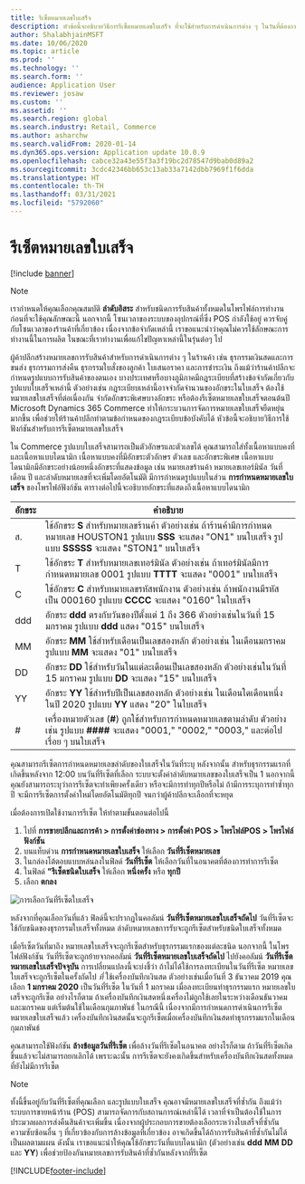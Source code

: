 ```yaml
---
title: รีเซ็ตหมายเลขใบเสร็จ
description: หัวข้อนี้จะอธิบายวิธีการรีเซ็ตหมายเลขใบเสร็จ ที่จะใช้สำหรับการดำเนินการต่าง ๆ ในวันที่ต้องการ (ตัวอย่างเช่น ปีบัญชีหรือปีปฏิทิน)
author: ShalabhjainMSFT
ms.date: 10/06/2020
ms.topic: article
ms.prod: ''
ms.technology: ''
ms.search.form: ''
audience: Application User
ms.reviewer: josaw
ms.custom: ''
ms.assetid: ''
ms.search.region: global
ms.search.industry: Retail, Commerce
ms.author: asharchw
ms.search.validFrom: 2020-01-14
ms.dyn365.ops.version: Application update 10.0.9
ms.openlocfilehash: cabce32a43e55f3a3f19bc2d78547d9bab0d89a2
ms.sourcegitcommit: 3cdc42346bb653c13ab33a7142dbb7969f1f6dda
ms.translationtype: HT
ms.contentlocale: th-TH
ms.lasthandoff: 03/31/2021
ms.locfileid: "5792060"
---
```

# <a name="reset-receipt-numbers"></a>รีเซ็ตหมายเลขใบเสร็จ 

[!include [banner](includes/banner.md)]

> [!NOTE]
> เรากำหนดให้คุณเลือกคุณสมบัติ **ลำดับอิสระ** สำหรับชนิดการรับสินค้าทั้งหมดในโพรไฟล์การทำงาน ก่อนที่จะใช้คุณลักษณะนี้ นอกจากนี้ โซนเวลาของระบบของอุปกรณ์ที่ซึ่ง POS กำลังใช้อยู่ ควรจับคู่กับโซนเวลาของร้านค้าที่เกี่ยวข้อง เนื่องจากข้อจำกัดเหล่านี้ เราขอแนะนำว่าคุณไม่ควรใช้ลักษณะการทำงานนี้ในการผลิต ในขณะที่เราทำงานเพื่อแก้ไขปัญหาเหล่านี้ในรุ่นต่อๆ ไป 

ผู้ค้าปลีกสร้างหมายเลขการรับสินค้าสำหรับการดำเนินการต่าง ๆ ในร้านค้า เช่น ธุรกรรมเงินสดและการขนส่ง ธุรกรรมการส่งคืน ธุรกรรมใบสั่งของลูกค้า ใบเสนอราคา และการชำระเงิน ถึงแม้ว่าร้านค้าปลีกจะกำหนดรูปแบบการรับสินค้าของตนเอง บางประเทศหรือบางภูมิภาคมีกฎระเบียบที่สร้างข้อจำกัดเกี่ยวกับรูปแบบใบเสร็จเหล่านี้ ตัวอย่างเช่น กฎระเบียบเหล่านี้อาจจำกัดจำนวนของอักขระในใบเสร็จ ต้องใช้หมายเลขใบเสร็จที่ต่อเนื่องกัน จำกัดอักขระพิเศษบางอักขระ หรือต้องรีเซ็ตหมายเลขใบเสร็จตอนต้นปี Microsoft Dynamics 365 Commerce ทำให้กระบวนการจัดการหมายเลขใบเสร็จยืดหยุ่นมากขึ้น เพื่อช่วยให้ร้านค้าปลีกทำตามข้อกำหนดของกฎระเบียบข้อบังคับได้ หัวข้อนี้จะอธิบายวิธีการใช้ฟังก์ชันสำหรับการรีเซ็ตหมายเลขใบเสร็จ

ใน Commerce รูปแบบใบเสร็จสามารถเป็นตัวอักษรและตัวเลขได้ คุณสามารถใส่ทั้งเนื้อหาแบบคงที่และเนื้อหาแบบไดนามิก เนื้อหาแบบคงที่มีอักขระตัวอักษร ตัวเลข และอักขระพิเศษ เนื้อหาแบบไดนามิกมีอักขระอย่างน้อยหนึ่งอักขระที่แสดงข้อมูล เช่น หมายเลขร้านค้า หมายเลขเทอร์มินัล วันที่ เดือน ปี และลำดับหมายเลขที่จะเพิ่มโดยอัตโนมัติ มีการกำหนดรูปแบบในส่วน **การกำหนดหมายเลขใบเสร็จ** ของโพรไฟล์ฟังก์ชัน ตารางต่อไปนี้จะอธิบายอักขระที่แสดงถึงเนื้อหาแบบไดนามิก

| อักขระ | คำอธิบาย |
|------------|-------------|
| ส.          | ใช้อักขระ **S** สำหรับหมายเลขร้านค้า ตัวอย่างเช่น ถ้าร้านค้ามีการกำหนดหมายเลข HOUSTON1 รูปแบบ **SSS** จะแสดง "ON1" บนใบเสร็จ รูปแบบ **SSSSS** จะแสดง "STON1" บนใบเสร็จ |
| T          | ใช้อักขระ **T** สำหรับหมายเลขเทอร์มินัล ตัวอย่างเช่น ถ้าเทอร์มินัลมีการกำหนดหมายเลข 0001 รูปแบบ **TTTT** จะแสดง "0001" บนใบเสร็จ |
| C          | ใช้อักขระ **C** สำหรับหมายเลขรหัสพนักงาน ตัวอย่างเช่น ถ้าพนักงานมีรหัสเป็น 000160 รูปแบบ **CCCC** จะแสดง "0160" ในใบเสร็จ |
| ddd        | อักขระ **ddd** ตรงกับวันของปีตั้งแต่ 1 ถึง 366 ตัวอย่างเช่นในวันที่ 15 มกราคม รูปแบบ **ddd** แสดง "015" บนใบเสร็จ |
| MM         | อักขระ **MM** ใช้สำหรับเดือนเป็นเลขสองหลัก ตัวอย่างเช่น ในเดือนมกราคม รูปแบบ **MM** จะแสดง "01" บนใบเสร็จ |
| DD         | อักขระ **DD** ใช้สำหรับวันในแต่ละเดือนเป็นเลขสองหลัก ตัวอย่างเช่นในวันที่ 15 มกราคม รูปแบบ **DD** จะแสดง "15" บนใบเสร็จ |
| YY         | อักขระ **YY** ใช้สำหรับปีเป็นเลขสองหลัก ตัวอย่างเช่น ในเดือนใดเดือนหนึ่งในปี 2020 รูปแบบ **YY** แสดง "20" ในใบเสร็จ |
| \#         | เครื่องหมายตัวเลข (**\#**) ถูกใช้สำหรับการกำหนดหมายเลขตามลำดับ ตัวอย่างเช่น รูปแบบ **####** จะแสดง "0001," "0002," "0003," และต่อไปเรื่อย ๆ บนใบเสร็จ |

คุณสามารถรีเซ็ตการกำหนดหมายเลขลำดับของใบเสร็จในวันที่ระบุ หลังจากนั้น สำหรับธุรกรรมแรกที่เกิดขึ้นหลังจาก 12:00 บนวันที่รีเซ็ตที่เลือก ระบบจะตั้งค่าลำดับหมายเลขของใบเสร็จเป็น 1 นอกจากนี้คุณยังสามารถระบุว่าการรีเซ็ตจะทำเพียงครั้งเดียว หรือจะมีการทำทุกปีหรือไม่ ถ้ามีการระบุการทำซ้ำทุกปี จะมีการรีเซ็ตการตั้งค่าใหม่โดยอัตโนมัติทุกปี จนกว่าผู้ค้าปลีกจะเลือกที่จะหยุด 

เมื่อต้องการเปิดใช้งานการรีเซ็ต ให้ทำตามขั้นตอนต่อไปนี้

1. ไปที่ **การขายปลีกและการค้า \> การตั้งค่าช่องทาง \> การตั้งค่า POS \> โพรไฟล์POS \> โพรไฟล์ฟังก์ชัน**
1. บนแท็บด่วน **การกำหนดหมายเลขใบเสร็จ** ให้เลือก **วันที่รีเซ็ตหมายเลข**
1. ในกล่องโต้ตอบแบบหล่นลงในฟิลด์ **วันที่รีเซ็ต** ให้เลือกวันที่ในอนาคตที่ต้องการทำการรีเซ็ต
1. ในฟิลด์ **"รีเซ็ตชนิดใบเสร็จ** ให้เลือก **หนึ่งครั้ง** หรือ **ทุกปี**
1. เลือก **ตกลง**

![การเลือกวันที่รีเซ็ตใบเสร็จ](media/Enable_receipt_reset.png "การเลือกวันที่รีเซ็ตใบเสร็จ")

หลังจากที่คุณเลือกวันที่แล้ว ฟิลด์นี้จะปรากฏในคอลัมน์ **วันที่รีเซ็ตหมายเลขใบเสร็จถัดไป** วันที่รีเซ็ตจะใช้กับชนิดของธุรกรรมใบเสร็จทั้งหมด ลำดับหมายเลขการรับจะถูกรีเซ็ตสำหรับชนิดใบเสร็จทั้งหมด

เมื่อรีเซ็ตวันที่มาถึง หมายเลขใบเสร็จจะถูกรีเซ็ตสำหรับธุรกรรมแรกของแต่ละชนิด นอกจากนี้ ในโพรไฟล์ฟังก์ชัน วันที่รีเซ็ตจะถูกย้ายจากคอลัมน์ **วันที่รีเซ็ตหมายเลขใบเสร็จถัดไป** ไปยังคอลัมน์ **วันที่รีเซ็ตหมายเลขใบเสร็จปัจจุบัน** การเปลี่ยนแปลงนี้จะบ่งชี้ว่า ถ้าไม่ได้ใช้การลงทะเบียนในวันที่รีเซ็ต หมายเลขใบเสร็จจะถูกรีเซ็ตในครั้งถัดไป *ที่* ใช้เครื่องบันทึกเงินสด ตัวอย่างเช่นเมื่อวันที่ 3 ธันวาคม 2019 คุณเลือก **1 มกราคม 2020** เป็นวันที่รีเซ็ต ในวันที่ 1 มกราคม เมื่อลงทะเบียนทำธุรกรรมแรก หมายเลขใบเสร็จจะถูกรีเซ็ต อย่างไรก็ตาม ถ้าเครื่องบันทึกเงินสดหนึ่งเครื่องไม่ถูกใช้เลยในระหว่างเดือนธันวาคมและมกราคม แต่เริ่มต้นใช้ในเดือนกุมภาพันธ์ ในกรณีนี้ เนื่องจากมีการกำหนดการดำเนินการรีเซ็ตหมายเลขใบเสร็จแล้ว เครื่องบันทึกเงินสดนั้นจะถูกรีเซ็ตเมื่อเครื่องบันทึกเงินสดทำธุรกรรมแรกในเดือนกุมภาพันธ์

คุณสามารถใช้ฟังก์ชัน **ล้างข้อมูลวันที่รีเซ็ต** เพื่อล้างวันที่รีเซ็ตในอนาคต อย่างไรก็ตาม ถ้าวันที่รีเซ็ตเกิดขึ้นแล้วจะไม่สามารถยกเลิกได้ เพราะฉะนั้น การรีเซ็ตจะยังคงเกิดขึ้นสำหรับเครื่องบันทึกเงินสดทั้งหมดที่ยังไม่มีการรีเซ็ต

> [!NOTE]
> ทั้งนี้ขึ้นอยู่กับวันที่รีเซ็ตที่คุณเลือก และรูปแบบใบเสร็จ คุณอาจมีหมายเลขใบเสร็จที่ซ้ำกัน ถึงแม้ว่าระบบการขายหน้าร้าน (POS) สามารถจัดการกับสถานการณ์เหล่านี้ได้ เวลาที่จำเป็นต้องใช้ในการประมวลผลการส่งคืนสินค้าจะเพิ่มขึ้น เนื่องจากผู้ประกอบการขายต้องเลือกระหว่างใบเสร็จที่ซ้ำกัน ความซับซ้อนอื่น ๆ ที่เกี่ยวข้องกับการล้างข้อมูลที่เกี่ยวข้อง อาจเกิดขึ้นได้ถ้าการรับสินค้าที่ซ้ำกันไม่ได้เป็นผลตามแผน ดังนั้น เราขอแนะนำให้คุณใช้อักขระวันที่แบบไดนามิก (ตัวอย่างเช่น **ddd** **MM** **DD** และ **YY**) เพื่อช่วยป้องกันหมายเลขการรับสินค้าที่ซ้ำกันหลังจากที่รีเซ็ต


[!INCLUDE[footer-include](../includes/footer-banner.md)]